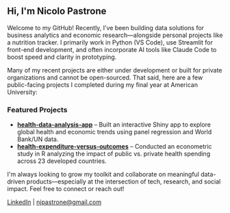 ## Hi, I'm Nicolo Pastrone

Welcome to my GitHub! Recently, I’ve been building data solutions for business analytics and economic research—alongside personal projects like a nutrition tracker. I primarily work in Python (VS Code), use Streamlit for front-end development, and often incorporate AI tools like Claude Code to boost speed and clarity in prototyping.

Many of my recent projects are either under development or built for private organizations and cannot be open-sourced. That said, here are a few public-facing projects I completed during my final year at American University:

### Featured Projects
- **[health-data-analysis-app](https://github.com/njpastrone/health-data-analysis-app)** – Built an interactive Shiny app to explore global health and economic trends using panel regression and World Bank/UN data.
- **[health-expenditure-versus-outcomes](https://github.com/njpastrone/health-expenditure-versus-outcomes)** – Conducted an econometric study in R analyzing the impact of public vs. private health spending across 23 developed countries.

I'm always looking to grow my toolkit and collaborate on meaningful data-driven products—especially at the intersection of tech, research, and social impact. Feel free to connect or reach out!

[LinkedIn](https://www.linkedin.com/in/nicolo-pastrone-345120208/) | njpastrone@gmail.com
